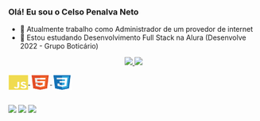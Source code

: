 ### Olá! Eu sou o Celso Penalva Neto

- 🔭 Atualmente trabalho como Administrador de um provedor de internet
- 🌱 Estou estudando Desenvolvimento Full Stack na Alura (Desenvolve 2022 - Grupo Boticário)

<div align="center">
  <a href="https://github.com/CelsoPenalva">
  <img height="140em" src="https://github-readme-stats.vercel.app/api?username=CelsoPenalva&show_icons=true&theme=dracula&include_all_commits=true&count_private=true"/>
  <img height="140em" src="https://github-readme-stats.vercel.app/api/top-langs/?username=CelsoPenalva&layout=compact&langs_count=7&theme=dracula"/>
</div>
  
<div style="display: inline_block"><br>
  <img align="center" alt="Celso-Js" height="30" width="40" src="https://raw.githubusercontent.com/devicons/devicon/master/icons/javascript/javascript-plain.svg">
  <img align="center" alt="Celso-HTML" height="30" width="40" src="https://raw.githubusercontent.com/devicons/devicon/master/icons/html5/html5-original.svg">
  <img align="center" alt="Celso-CSS" height="30" width="40" src="https://raw.githubusercontent.com/devicons/devicon/master/icons/css3/css3-original.svg">
</div>
  
##
  
<div>
  <a href="https://instagram.com/celsopenalvaneto" target="_blank"><img src="https://img.shields.io/badge/-Instagram-%23E4405F?style=for-the-badge&logo=instagram&logoColor=white" target="_blank"></a>
  <a href = "mailto:adm.celsoneto@gmail.com"><img src="https://img.shields.io/badge/-Gmail-%23333?style=for-the-badge&logo=gmail&logoColor=white" target="_blank"></a>
  <a href="https://www.linkedin.com/in/celsopenalva" target="_blank"><img src="https://img.shields.io/badge/-LinkedIn-%230077B5?style=for-the-badge&logo=linkedin&logoColor=white" target="_blank"></a> 
</div>
